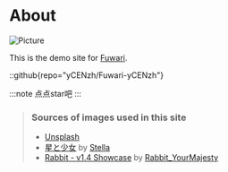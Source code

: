 # About
![Picture](https://rba.kanostar.top/adapt)

This is the demo site for [Fuwari](https://github.com/saicaca/fuwari).

::github{repo="yCENzh/Fuwari-yCENzh"}

:::note
点点star吧
:::

> ### Sources of images used in this site
> - [Unsplash](https://unsplash.com/)
> - [星と少女](https://www.pixiv.net/artworks/108916539) by [Stella](https://www.pixiv.net/users/93273965)
> - [Rabbit - v1.4 Showcase](https://civitai.com/posts/586908) by [Rabbit_YourMajesty](https://civitai.com/user/Rabbit_YourMajesty)
